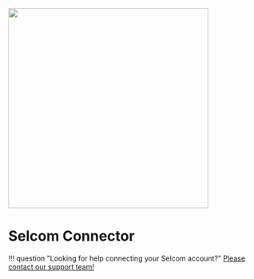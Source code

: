 <img src="https://static.openfintech.io/payment_providers/selcom/logo.png?w=400" width="400px" >

# Selcom Connector

!!! question "Looking for help connecting your Selcom account?"
    [Please contact our support team!](mailto:support@paycore.io)